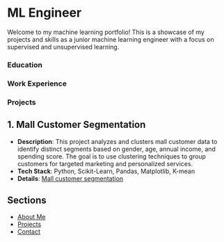 # ML Engineer 

Welcome to my machine learning portfolio! This is a showcase of my projects and skills as a junior machine learning engineer with a focus on supervised and unsupervised learning.

### Education

### Work Experience

### Projects
## 1. **Mall Customer Segmentation**
- **Description**: This project analyzes and clusters mall customer data to identify distinct segments based on gender, age, annual income, and spending score. The goal is to use clustering techniques to group customers for targeted marketing and personalized services.
- **Tech Stack**: Python, Scikit-Learn, Pandas, Matplotlib, K-mean
- **Details**: [Mall customer segmentation](https:github.com/MohamedAhmed35/portfolio/blob/main/projects/ML%20projects/Unsupervised/Mall_customer_segmentation.ipynb)


## Sections
- [About Me](about.md)
- [Projects](projects.md)
- [Contact](contact.md)
